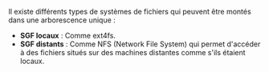 Il existe différents types de systèmes de fichiers qui peuvent être montés dans une arborescence unique :

- **SGF locaux** : Comme ext4fs.
- **SGF distants** : Comme NFS (Network File System) qui permet d'accéder à des fichiers situés sur des machines distantes comme s'ils étaient locaux.